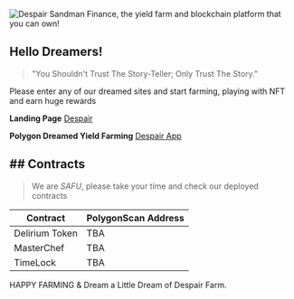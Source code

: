 
![Despair](http://despair.sandman.finance/images/despair-github.png)
Sandman Finance, the yield farm and blockchain platform that you can own!

 ## Hello Dreamers!
 > "You Shouldn't Trust The Story-Teller; Only Trust The Story."

Please enter any of our dreamed sites and start farming, playing with NFT and earn huge rewards

**Landing Page**  [Despair](https://despair.sandman.finance/)

**Polygon Dreamed Yield Farming**  [Despair App](https://app.despair.sandman.finance/)


## ## Contracts

> We are  _SAFU_, please take your time and check our deployed contracts

|Contract     | PolygonScan Address       |
|-------------|---------------------------|
|Delirium Token|TBA           |
|MasterChef   |TBA            |
|TimeLock     |TBA            |

HAPPY FARMING & Dream a Little Dream of Despair Farm.

